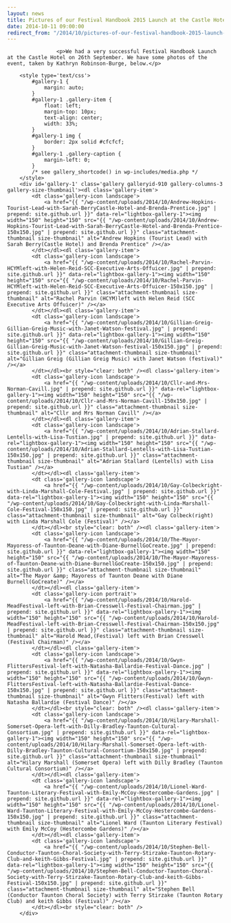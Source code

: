 ```yaml
---
layout: news
title: Pictures of our Festival Handbook 2015 Launch at the Castle Hotel
date: 2014-10-11 09:00:00
redirect_from: "/2014/10/pictures-of-our-festival-handbook-2015-launch-at-the-castle-hotel/"
---
```

<section>

                    
                    <p>We had a very successful Festival Handbook Launch at the Castle Hotel on 26th September. We have some photos of the event, taken by Kathryn Robinson-Burge, below.</p>

		<style type='text/css'>
			#gallery-1 {
				margin: auto;
			}
			#gallery-1 .gallery-item {
				float: left;
				margin-top: 10px;
				text-align: center;
				width: 33%;
			}
			#gallery-1 img {
				border: 2px solid #cfcfcf;
			}
			#gallery-1 .gallery-caption {
				margin-left: 0;
			}
			/* see gallery_shortcode() in wp-includes/media.php */
		</style>
		<div id='gallery-1' class='gallery galleryid-910 gallery-columns-3 gallery-size-thumbnail'><dl class='gallery-item'>
			<dt class='gallery-icon landscape'>
				<a href="{{ "/wp-content/uploads/2014/10/Andrew-Hopkins-Tourist-Lead-with-Sarah-BerryCastle-Hotel-and-Brenda-Prentice.jpg" | prepend: site.github.url }}" data-rel="lightbox-gallery-1"><img width="150" height="150" src="{{ "/wp-content/uploads/2014/10/Andrew-Hopkins-Tourist-Lead-with-Sarah-BerryCastle-Hotel-and-Brenda-Prentice-150x150.jpg" | prepend: site.github.url }}" class="attachment-thumbnail size-thumbnail" alt="Andrew Hopkins (Tourist Lead) with Sarah Berry(Castle Hotel) and Brenda Prentice" /></a>
			</dt></dl><dl class='gallery-item'>
			<dt class='gallery-icon landscape'>
				<a href="{{ "/wp-content/uploads/2014/10/Rachel-Parvin-HCYMleft-with-Helen-Reid-SCC-Executive-Arts-Offuicer.jpg" | prepend: site.github.url }}" data-rel="lightbox-gallery-1"><img width="150" height="150" src="{{ "/wp-content/uploads/2014/10/Rachel-Parvin-HCYMleft-with-Helen-Reid-SCC-Executive-Arts-Offuicer-150x150.jpg" | prepend: site.github.url }}" class="attachment-thumbnail size-thumbnail" alt="Rachel Parvin (HCYM)left with Helen Reid (SCC Executive Arts Offuicer)" /></a>
			</dt></dl><dl class='gallery-item'>
			<dt class='gallery-icon landscape'>
				<a href="{{ "/wp-content/uploads/2014/10/Gillian-Greig-Gillian-Greig-Music-with-Janet-Watson-festival.jpg" | prepend: site.github.url }}" data-rel="lightbox-gallery-1"><img width="150" height="150" src="{{ "/wp-content/uploads/2014/10/Gillian-Greig-Gillian-Greig-Music-with-Janet-Watson-festival-150x150.jpg" | prepend: site.github.url }}" class="attachment-thumbnail size-thumbnail" alt="Gillian Greig (Gillian Greig Music) with Janet Watson (festival)" /></a>
			</dt></dl><br style="clear: both" /><dl class='gallery-item'>
			<dt class='gallery-icon landscape'>
				<a href="{{ "/wp-content/uploads/2014/10/Cllr-and-Mrs-Norman-Cavill.jpg" | prepend: site.github.url }}" data-rel="lightbox-gallery-1"><img width="150" height="150" src="{{ "/wp-content/uploads/2014/10/Cllr-and-Mrs-Norman-Cavill-150x150.jpg" | prepend: site.github.url }}" class="attachment-thumbnail size-thumbnail" alt="Cllr and Mrs Norman Cavill" /></a>
			</dt></dl><dl class='gallery-item'>
			<dt class='gallery-icon landscape'>
				<a href="{{ "/wp-content/uploads/2014/10/Adrian-Stallard-Lentells-with-Lisa-Tustian.jpg" | prepend: site.github.url }}" data-rel="lightbox-gallery-1"><img width="150" height="150" src="{{ "/wp-content/uploads/2014/10/Adrian-Stallard-Lentells-with-Lisa-Tustian-150x150.jpg" | prepend: site.github.url }}" class="attachment-thumbnail size-thumbnail" alt="Adrian Stallard (Lentells) with Lisa Tustian" /></a>
			</dt></dl><dl class='gallery-item'>
			<dt class='gallery-icon landscape'>
				<a href="{{ "/wp-content/uploads/2014/10/Gay-Colbeckright-with-Linda-Marshall-Cole-Festival.jpg" | prepend: site.github.url }}" data-rel="lightbox-gallery-1"><img width="150" height="150" src="{{ "/wp-content/uploads/2014/10/Gay-Colbeckright-with-Linda-Marshall-Cole-Festival-150x150.jpg" | prepend: site.github.url }}" class="attachment-thumbnail size-thumbnail" alt="Gay Colbeck(right) with Linda Marshall Cole (Festival)" /></a>
			</dt></dl><br style="clear: both" /><dl class='gallery-item'>
			<dt class='gallery-icon landscape'>
				<a href="{{ "/wp-content/uploads/2014/10/The-Mayor-Mayoress-of-Taunton-Deane-with-Diane-BurnellGoCreate.jpg" | prepend: site.github.url }}" data-rel="lightbox-gallery-1"><img width="150" height="150" src="{{ "/wp-content/uploads/2014/10/The-Mayor-Mayoress-of-Taunton-Deane-with-Diane-BurnellGoCreate-150x150.jpg" | prepend: site.github.url }}" class="attachment-thumbnail size-thumbnail" alt="The Mayor &amp; Mayoress of Taunton Deane with Diane Burnell(GoCreate)" /></a>
			</dt></dl><dl class='gallery-item'>
			<dt class='gallery-icon portrait'>
				<a href="{{ "/wp-content/uploads/2014/10/Harold-MeadFestival-left-with-Brian-Cresswell-Festival-Chairman.jpg" | prepend: site.github.url }}" data-rel="lightbox-gallery-1"><img width="150" height="150" src="{{ "/wp-content/uploads/2014/10/Harold-MeadFestival-left-with-Brian-Cresswell-Festival-Chairman-150x150.jpg" | prepend: site.github.url }}" class="attachment-thumbnail size-thumbnail" alt="Harold Mead,(Festival) left with Brian Cresswell (Festival Chairman)" /></a>
			</dt></dl><dl class='gallery-item'>
			<dt class='gallery-icon landscape'>
				<a href="{{ "/wp-content/uploads/2014/10/Gwyn-FlittersFestival-left-with-Natasha-Ballardie-Festival-Dance.jpg" | prepend: site.github.url }}" data-rel="lightbox-gallery-1"><img width="150" height="150" src="{{ "/wp-content/uploads/2014/10/Gwyn-FlittersFestival-left-with-Natasha-Ballardie-Festival-Dance-150x150.jpg" | prepend: site.github.url }}" class="attachment-thumbnail size-thumbnail" alt="Gwyn Flitters(Festival) left with Natasha Ballardie (Festival Dance)" /></a>
			</dt></dl><br style="clear: both" /><dl class='gallery-item'>
			<dt class='gallery-icon landscape'>
				<a href="{{ "/wp-content/uploads/2014/10/Hilary-Marshall-Somerset-Opera-left-with-Dilly-Bradley-Taunton-Cultural-Consortium.jpg" | prepend: site.github.url }}" data-rel="lightbox-gallery-1"><img width="150" height="150" src="{{ "/wp-content/uploads/2014/10/Hilary-Marshall-Somerset-Opera-left-with-Dilly-Bradley-Taunton-Cultural-Consortium-150x150.jpg" | prepend: site.github.url }}" class="attachment-thumbnail size-thumbnail" alt="Hilary Marshall (Somerset Opera) left with Dilly Bradley (Taunton Cultural Consortium)" /></a>
			</dt></dl><dl class='gallery-item'>
			<dt class='gallery-icon landscape'>
				<a href="{{ "/wp-content/uploads/2014/10/Lionel-Ward-Taunton-Literary-Festival-with-Emily-McCoy-Hestercombe-Gardens.jpg" | prepend: site.github.url }}" data-rel="lightbox-gallery-1"><img width="150" height="150" src="{{ "/wp-content/uploads/2014/10/Lionel-Ward-Taunton-Literary-Festival-with-Emily-McCoy-Hestercombe-Gardens-150x150.jpg" | prepend: site.github.url }}" class="attachment-thumbnail size-thumbnail" alt="Lionel Ward (Taunton Literary Festival) with Emily McCoy (Hestercombe Gardens)" /></a>
			</dt></dl><dl class='gallery-item'>
			<dt class='gallery-icon landscape'>
				<a href="{{ "/wp-content/uploads/2014/10/Stephen-Bell-Conductor-Taunton-Choral-Society-with-Terry-Stirzake-Taunton-Rotary-Club-and-keith-Gibbs-Festival.jpg" | prepend: site.github.url }}" data-rel="lightbox-gallery-1"><img width="150" height="150" src="{{ "/wp-content/uploads/2014/10/Stephen-Bell-Conductor-Taunton-Choral-Society-with-Terry-Stirzake-Taunton-Rotary-Club-and-keith-Gibbs-Festival-150x150.jpg" | prepend: site.github.url }}" class="attachment-thumbnail size-thumbnail" alt="Stephen Bell (Conductor Taunton Choral Society) with Terry Stirzake (Taunton Rotary Club) and keith Gibbs (Festival)" /></a>
			</dt></dl><br style="clear: both" />
		</div>


                
</section>

